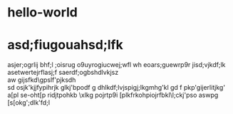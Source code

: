 # hello-world
# asd;fiugouahsd;lfk
asjer;ogrlij bhf;l
;oisrug o9uyrogiucwej;wfl wh
eoars;guewrp9r jisd;vjkdf;lk
asetwertejrflasj;f
saerdf;ogbshdlvkjsz\
aw
gijsfkd\gpslf'pjksdh\
sd
 osjk'kjjfypihrjk glkj'bpodf
 g dhlkdf;lvjspigj;lkgmhg'kl
 gd
 f pkp'gijerlitjkg' a[pl
 se-oht[p ridjtpohkb \xlkg pojrtp9i \[plkfrkohpiojrfbkl\l;ckj'pso
 aswpg
 [s[okg';dlk'fd;l
